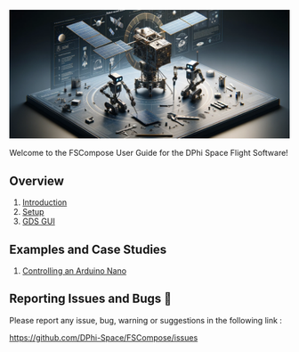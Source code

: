 ![Alt text](sections/imgs/logo.png)

Welcome to the FSCompose User Guide for the DPhi Space Flight Software!

## Overview
1.  [Introduction](./sections/introduction.md)
2.  [Setup](./sections/setup.md)
3.  [GDS GUI](./sections/gds.md)


## Examples and Case Studies
1.  [Controlling an Arduino Nano](./sections/examples/nano/ex-nano.md)

## Reporting Issues and Bugs 🐛
Please report any issue, bug, warning or suggestions in the following link : 

https://github.com/DPhi-Space/FSCompose/issues